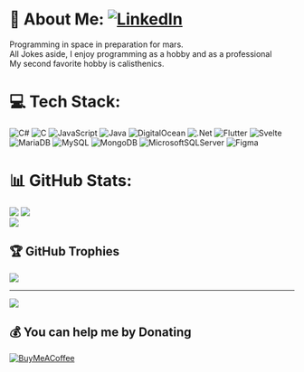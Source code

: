 # 💫 About Me: [![LinkedIn](https://img.shields.io/badge/LinkedIn-%230077B5.svg?logo=linkedin&logoColor=white)](https://www.linkedin.com/in/boris-akum-m-473987153/) 
Programming in space in preparation for mars.
<br>All Jokes aside, I enjoy programming as a hobby and as a professional<br>
My second favorite hobby is calisthenics.

# 💻 Tech Stack:
![C#](https://img.shields.io/badge/c%23-%23239120.svg?style=flat&logo=c-sharp&logoColor=white) ![C](https://img.shields.io/badge/c-%2300599C.svg?style=flat&logo=c&logoColor=white) ![JavaScript](https://img.shields.io/badge/javascript-%23323330.svg?style=flat&logo=javascript&logoColor=%23F7DF1E) ![Java](https://img.shields.io/badge/java-%23ED8B00.svg?style=flat&logo=java&logoColor=white) ![DigitalOcean](https://img.shields.io/badge/DigitalOcean-%230167ff.svg?style=flat&logo=digitalOcean&logoColor=white) ![.Net](https://img.shields.io/badge/.NET-5C2D91?style=flat&logo=.net&logoColor=white) ![Flutter](https://img.shields.io/badge/Flutter-%2302569B.svg?style=flat&logo=Flutter&logoColor=white) ![Svelte](https://img.shields.io/badge/svelte-%23f1413d.svg?style=flat&logo=svelte&logoColor=white) ![MariaDB](https://img.shields.io/badge/MariaDB-003545?style=flat&logo=mariadb&logoColor=white) ![MySQL](https://img.shields.io/badge/mysql-%2300f.svg?style=flat&logo=mysql&logoColor=white) ![MongoDB](https://img.shields.io/badge/MongoDB-%234ea94b.svg?style=flat&logo=mongodb&logoColor=white) ![MicrosoftSQLServer](https://img.shields.io/badge/Microsoft%20SQL%20Sever-CC2927?style=flat&logo=microsoft%20sql%20server&logoColor=white) 	![Figma](https://img.shields.io/badge/figma-%23F24E1E.svg?style=flat&logo=figma&logoColor=white)
# 📊 GitHub Stats:
![](https://github-readme-stats.vercel.app/api?username=Dutchjavadev&theme=vue-dark&hide_border=false&include_all_commits=false&count_private=true)
![](https://github-readme-streak-stats.herokuapp.com/?user=Dutchjavadev&theme=vue-dark&hide_border=false)<br/>
![](https://github-readme-stats.vercel.app/api/top-langs/?username=Dutchjavadev&theme=vue-dark&hide_border=false&include_all_commits=false&count_private=true&layout=compact)

## 🏆 GitHub Trophies
![](https://github-profile-trophy.vercel.app/?username=Dutchjavadev&theme=discord&no-frame=true&no-bg=true&margin-w=4)

---
[![](https://visitcount.itsvg.in/api?id=Dutchjavadev&icon=0&color=3)](https://visitcount.itsvg.in)

<!-- Proudly created with GPRM ( https://gprm.itsvg.in ) -->

  ## 💰 You can help me by Donating
  [![BuyMeACoffee](https://img.shields.io/badge/Buy%20Me%20a%20Coffee-ffdd00?style=for-the-badge&logo=buy-me-a-coffee&logoColor=black)](https://buymeacoffee.com/https://www.buymeacoffee.com/BorismuldeL) 

  <!-- Proudly created with GPRM ( https://gprm.itsvg.in ) -->
  
